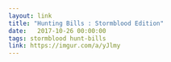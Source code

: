 ```yaml
---
layout: link
title: "Hunting Bills : Stormblood Edition"
date:   2017-10-26 00:00:00
tags: stormblood hunt-bills
link: https://imgur.com/a/yJlmy
---
```

